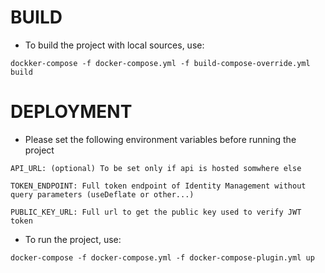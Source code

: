 # BUILD

- To build the project with local sources, use:
```
dockker-compose -f docker-compose.yml -f build-compose-override.yml build
```

# DEPLOYMENT


 - Please set the following environment variables before running the project

`API_URL: (optional) To be set only if api is hosted somwhere else`

`TOKEN_ENDPOINT: Full token endpoint of Identity Management without query parameters (useDeflate or other...)`

`PUBLIC_KEY_URL: Full url to get the public key used to verify JWT token`

- To run the project, use:
```
docker-compose -f docker-compose.yml -f docker-compose-plugin.yml up
```
